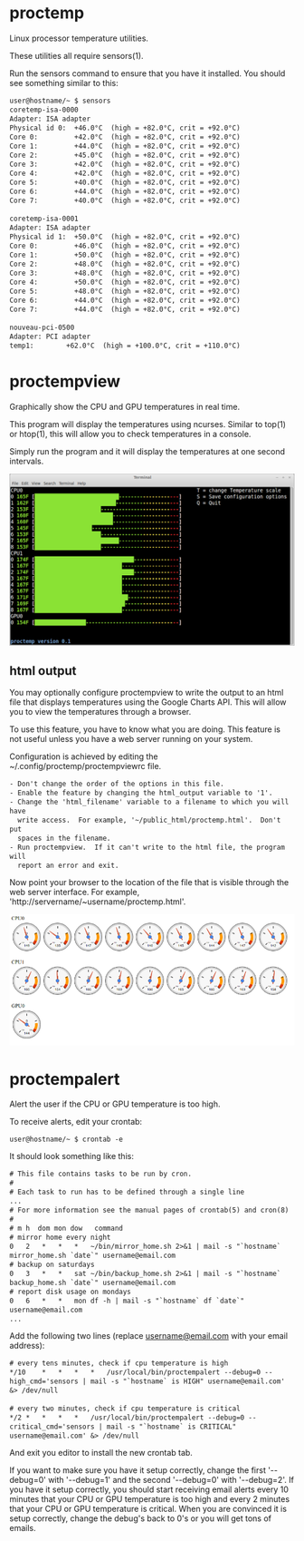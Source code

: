 proctemp
========

Linux processor temperature utilities.

These utilities all require sensors(1).

Run the sensors command to ensure that you have it installed.  You should see
something similar to this:

	user@hostname/~ $ sensors
	coretemp-isa-0000
	Adapter: ISA adapter
	Physical id 0:  +46.0°C  (high = +82.0°C, crit = +92.0°C)
	Core 0:         +42.0°C  (high = +82.0°C, crit = +92.0°C)
	Core 1:         +44.0°C  (high = +82.0°C, crit = +92.0°C)
	Core 2:         +45.0°C  (high = +82.0°C, crit = +92.0°C)
	Core 3:         +42.0°C  (high = +82.0°C, crit = +92.0°C)
	Core 4:         +42.0°C  (high = +82.0°C, crit = +92.0°C)
	Core 5:         +40.0°C  (high = +82.0°C, crit = +92.0°C)
	Core 6:         +44.0°C  (high = +82.0°C, crit = +92.0°C)
	Core 7:         +40.0°C  (high = +82.0°C, crit = +92.0°C)

	coretemp-isa-0001
	Adapter: ISA adapter
	Physical id 1:  +50.0°C  (high = +82.0°C, crit = +92.0°C)
	Core 0:         +46.0°C  (high = +82.0°C, crit = +92.0°C)
	Core 1:         +50.0°C  (high = +82.0°C, crit = +92.0°C)
	Core 2:         +48.0°C  (high = +82.0°C, crit = +92.0°C)
	Core 3:         +48.0°C  (high = +82.0°C, crit = +92.0°C)
	Core 4:         +50.0°C  (high = +82.0°C, crit = +92.0°C)
	Core 5:         +48.0°C  (high = +82.0°C, crit = +92.0°C)
	Core 6:         +44.0°C  (high = +82.0°C, crit = +92.0°C)
	Core 7:         +44.0°C  (high = +82.0°C, crit = +92.0°C)

	nouveau-pci-0500
	Adapter: PCI adapter
	temp1:        +62.0°C  (high = +100.0°C, crit = +110.0°C)

proctempview
============

Graphically show the CPU and GPU temperatures in real time.

This program will display the temperatures using ncurses.  Similar to top(1) or
htop(1), this will allow you to check temperatures in a console.

Simply run the program and it will display the temperatures at one second
intervals.

![proctempview example image](https://github.com/jeffsp/proctemp/raw/master/proctempview_example.png "proctempview example")

html output
-----------

You may optionally configure proctempview to write the output to an html file
that displays temperatures using the Google Charts API.  This will allow you to
view the temperatures through a browser.

To use this feature, you have to know what you are doing.  This feature is not
useful unless you have a web server running on your system.

Configuration is achieved by editing the ~/.config/proctemp/proctempviewrc file.

	- Don't change the order of the options in this file.
	- Enable the feature by changing the html_output variable to '1'.
	- Change the 'html_filename' variable to a filename to which you will have
	  write access.  For example, '~/public_html/proctemp.html'.  Don't put
	  spaces in the filename.
	- Run proctempview.  If it can't write to the html file, the program will
	  report an error and exit.

Now point your browser to the location of the file that is visible through the web
server interface.  For example, 'http://servername/~username/proctemp.html'.

![proctempview html output example image](https://github.com/jeffsp/proctemp/raw/master/proctempview_html_example.png "proctempview html output example")

proctempalert
=============

Alert the user if the CPU or GPU temperature is too high.

To receive alerts, edit your crontab:

	user@hostname/~ $ crontab -e

It should look something like this:

	# This file contains tasks to be run by cron.
	#
	# Each task to run has to be defined through a single line
	...
	# For more information see the manual pages of crontab(5) and cron(8)
	#
	# m h  dom mon dow   command
	# mirror home every night
	0	2	*	*	*	~/bin/mirror_home.sh 2>&1 | mail -s "`hostname` mirror_home.sh `date`" username@email.com
	# backup on saturdays
	0	3	*	*	sat	~/bin/backup_home.sh 2>&1 | mail -s "`hostname` backup_home.sh `date`" username@email.com
	# report disk usage on mondays
	0	6	*	*	mon	df -h | mail -s "`hostname` df `date`" username@email.com
	...

Add the following two lines (replace username@email.com with your email
address):

	# every tens minutes, check if cpu temperature is high
	*/10	*	*	*	*	/usr/local/bin/proctempalert --debug=0 --high_cmd='sensors | mail -s "`hostname` is HIGH" username@email.com' &> /dev/null

	# every two minutes, check if cpu temperature is critical
	*/2	*	*	*	*	/usr/local/bin/proctempalert --debug=0 --critical_cmd='sensors | mail -s "`hostname` is CRITICAL" username@email.com' &> /dev/null

And exit you editor to install the new crontab tab.

If you want to make sure you have it setup correctly, change the first
'--debug=0' with '--debug=1' and the second '--debug=0' with '--debug=2'.  If
you have it setup correctly, you should start receiving email alerts every 10
minutes that your CPU or GPU temperature is too high and every 2 minutes that
your CPU or GPU temperature is critical.  When you are convinced it is setup
correctly, change the debug's back to 0's or you will get tons of emails.
